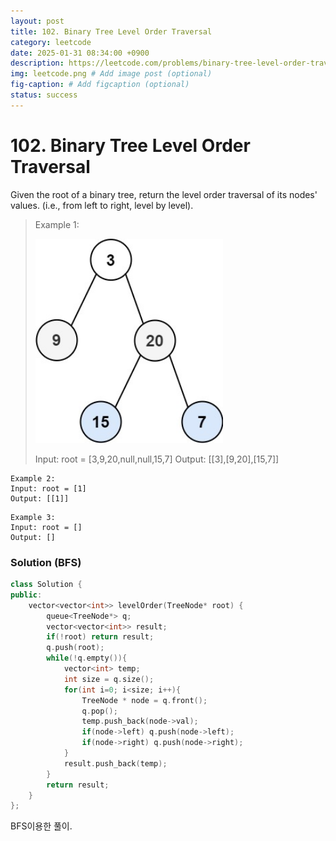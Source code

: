 ```yaml
---
layout: post
title: 102. Binary Tree Level Order Traversal
category: leetcode
date: 2025-01-31 08:34:00 +0900
description: https://leetcode.com/problems/binary-tree-level-order-traversal/description/
img: leetcode.png # Add image post (optional)
fig-caption: # Add figcaption (optional)
status: success
---
```


# 102. Binary Tree Level Order Traversal

Given the root of a binary tree, return the level order traversal of its nodes' values. (i.e., from left to right, level by level).

 

> Example 1:
> 
> <img src="../imgs/102. Binary Tree Level Order Traversal.jpg" alt="102. Binary Tree Level Order Traversal" width="300"/>
> 
> Input: root = [3,9,20,null,null,15,7]
> Output: [[3],[9,20],[15,7]]

```
Example 2:
Input: root = [1]
Output: [[1]]
```
```
Example 3:
Input: root = []
Output: []
```


### Solution (BFS)
```cpp
class Solution {
public:
    vector<vector<int>> levelOrder(TreeNode* root) {
        queue<TreeNode*> q;
        vector<vector<int>> result;
        if(!root) return result;
        q.push(root);
        while(!q.empty()){
            vector<int> temp;
            int size = q.size();
            for(int i=0; i<size; i++){
                TreeNode * node = q.front();
                q.pop();
                temp.push_back(node->val);
                if(node->left) q.push(node->left);
                if(node->right) q.push(node->right);
            }
            result.push_back(temp);
        }
        return result;
    }
};
```

BFS이용한 풀이. 